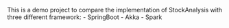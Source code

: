 This is a demo project to compare the implementation of StockAnalysis with three different framework:
	- SpringBoot
	- Akka
	- Spark
